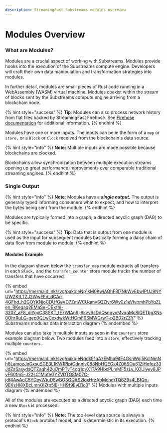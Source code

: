 ```yaml
---
description: StreamingFast Substreams modules overview
---
```


# Modules Overview

### What are Modules?

Modules are a crucial aspect of working with Substreams. Modules provide hooks into the execution of the Substreams compute engine. Developers will craft their own data manipulation and transformation strategies into modules.

In further detail, modules are small pieces of Rust code running in a WebAssembly (WASM) virtual machine. Modules coexist within the stream of blocks sent by the Substreams compute engine arriving from a blockchain node.&#x20;

{% hint style="success" %}
**Tip**: Modules can also process network history from flat files backed by StreamingFast Firehose. See [Firehose documentation](http://firehose.streamingfast.io/) for additional information.
{% endhint %}

Modules have one or more inputs. The inputs can be in the form of a `map` or `store,` or a `Block` or `Clock` received from the blockchain's data source.

{% hint style="info" %}
**Note:** Multiple inputs are made possible because blockchains are clocked.&#x20;

Blockchains allow synchronization between multiple execution streams opening up great performance improvements over comparable traditional streaming engines.
{% endhint %}

### Single Output

{% hint style="info" %}
**Note**: Modules have a _**single output.**_ The output is generally typed informing consumers what to expect, and how to interpret the bytes being sent from the module.
{% endhint %}

Modules are typically formed into a graph; a directed acyclic graph (DAG) to be specific.&#x20;

{% hint style="success" %}
**Tip**: Data that is output from one module is used as the input for subsequent modules basically forming a daisy chain of data flow from module to module.
{% endhint %}

#### Modules Example

In the diagram shown below the `transfer_map` module extracts all transfers in each `Block,` and the  `transfer_counter` store module tracks the number of transfers that have occurred.

{% embed url="https://mermaid.ink/svg/pako:eNp1kM0KwjAQhF8l7NkWvEbwIPUJ9NYUWZKtLTZJ2WwEEd_dCAr-4GFhd_h2GOYKNjoCDUfGeVD7ZmWCUqmvSQZiyr6Wy0z1eVlvpmhPbYqZLen_RKeqaq2EMaSe-OBxfhi-320Z_aF8_diYgxC3SSKT_tE7WIAn9ji6kvv6sDdQsngyoMvqqMc8iQETbgXNs0OhrRuLG-gep0QLwCxxdwkWtHCmF9SMWGrwT-p2B02rZZY" %}
Substreams modules data interaction diagram
{% endembed %}

Modules can also take in multiple inputs as seen in the `counters` store example diagram below. Two modules feed into a `store`, effectively tracking multiple `counters`.

{% embed url="https://mermaid.ink/svg/pako:eNqdkE1qAzEMha9itE4GsnWgi5KcINmNh6LamozJeGxsuSGE3L1KW1PIptCdnnjv088NbHQEGk4Z06SOu61ZlHqfoz33JdZsSasydsQTZaqh42ui7mPTvT4cg1qvX1TA9HbxPLmMF5zLv_KOUiyev8JPvF60fm5-J22sC1MufeGYZVDTQ8M07C-jdf4AwAoC5YDeyWtuD5wBOSGQAS2loxHrzAbMchdrTQ6Z9s4LBfQo-9EKsHI8XBcLmnOlZtp5lE-HH9f9EylZic0" %}
Modules with multiple inputs diagram
{% endembed %}

All of the modules are executed as a directed acyclic graph (DAG) each time a new `Block` is processed.

{% hint style="info" %}
**Note:** The top-level data source is always a protocol's `Block` protobuf model, and is deterministic in its execution.
{% endhint %}
